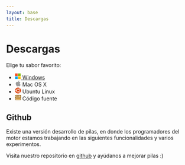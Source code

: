 ```yaml
---
layout: base 
title: Descargas
---
```


# Descargas

Elige tu sabor favorito:

<ul id='descargas'>
 <li><a href='d_windows.html'><img width=16 height=16 src='images/windows.png'> Windows</a></li>
 <li><img width=16 height=16 src='images/platform_mac.png'> Mac OS X</li>
 <li><img width=16 height=16 src='images/ico-ubuntu.png'> Ubuntu Linux</li>
 <li><img width=16 height=16 src='images/menu_pack.gif'> Código fuente</li>
</ul>



## Github

Existe una versión desarrollo de pilas, en donde los programadores del
motor estamos trabajando en las siguientes funcionalidades y varios experimentos.

Visita
nuestro repositorio en <a href='https://github.com/hugoruscitti/pilas'>github</a> y ayúdanos
a mejorar pilas :)
